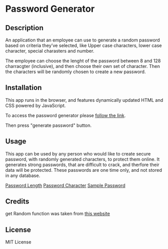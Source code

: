 # Password Generator

## Description 

An application that an employee can use to generate a random password based on criteria they’ve selected, like Upper case characters, lower case character, special charasters and number. 

The employee can choose the lenght of the password between 8 and 128 charracgter (inclusive), and then choose their own set of character. Then the characters will be randomly chosen to create a new password.

## Installation

This app runs in the browser, and features dynamically updated HTML and CSS powered by JavaScript.

To access the password generator please [follow the link](https://porlowska.github.io/password-generator/).

Then press "generate password" button.


## Usage 

This app can be used by any person who would like to create secure password, with randomly generated characters, to protect them online. It generates strong passwords, that are difficult to crack, and therfore their data will be protected. 
These passwords are one time only, and not stored in any database.

[Password Length](images/prompt.png) [Password Character](images/confirm.png)
[Sample Password](images/password.png)

## Credits

get Random function was taken from [this website](https://developer.mozilla.org/en-US/docs/Web/JavaScript/Reference/Global_Objects/Math/random)

## License

MIT License

